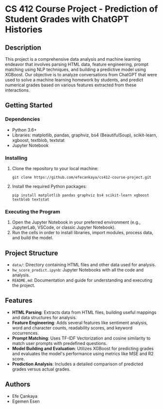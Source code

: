 # CS 412 Course Project - Prediction of Student Grades with ChatGPT Histories

## Description

This project is a comprehensive data analysis and machine learning endeavor that involves parsing HTML data, feature engineering, prompt matching using NLP techniques, and building a predictive model using XGBoost. Our objective is to analyze conversations from ChatGPT that were used to solve a machine learning homework by students, and predict numerical grades based on various features extracted from these interactions.

## Getting Started

### Dependencies

- Python 3.6+
- Libraries: matplotlib, pandas, graphviz, bs4 (BeautifulSoup), scikit-learn, xgboost, textblob, textstat
- Jupyter Notebook

### Installing

1. Clone the repository to your local machine:
   ```
   git clone https://github.com/efecankaya/cs412-course-project.git
   ```
2. Install the required Python packages:
   ```
   pip install matplotlib pandas graphviz bs4 scikit-learn xgboost textblob textstat
   ```

### Executing the Program

1. Open the Jupyter Notebook in your preferred environment (e.g., JupyterLab, VSCode, or classic Jupyter Notebook).
2. Run the cells in order to install libraries, import modules, process data, and build the model.

## Project Structure

- `data/`: Directory containing HTML files and other data used for analysis.
- `hw_score_predict.ipynb`: Jupyter Notebooks with all the code and analysis.
- `README.md`: Documentation and guide for understanding and executing the project.

## Features

- **HTML Parsing**: Extracts data from HTML files, building useful mappings and data structures for analysis.
- **Feature Engineering**: Adds several features like sentiment analysis, word and character counts, readability scores, and keyword occurrences.
- **Prompt Matching**: Uses TF-IDF Vectorization and cosine similarity to match user prompts with predefined questions.
- **Model Building and Evaluation**: Utilizes XGBoost for predicting grades and evaluates the model's performance using metrics like MSE and R2 score.
- **Prediction Analysis**: Includes a detailed comparison of predicted grades versus actual grades.

## Authors

- Efe Çankaya
- Egemen Esen
